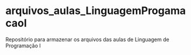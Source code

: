 # arquivos_aulas_LinguagemProgamacaoI
Repositório para armazenar os arquivos das aulas de Linguagem de Programação I
